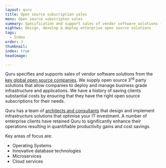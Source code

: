 ```yaml
---
layout: quru
title: Open source subscription sales
menu: Open source subscripton sales
summary: Specification and support sales of vendor software solutions from the key global open source companies.
eightws: Design, develop & deploy enterprise open source solutions
tags:
  - Index
order: 3
thumbnail:
index: true
headimage:

---
```


Quru specifies and supports sales of vendor software solutions from the [key global open source companies](/vendors/ "Quru's vendor partners"). We supply open source 3<sup>rd</sup> party solutions that allow companies to deploy and manage business grade infrastructure and applications. We have a history of saving clients substantial costs by ensuring that they have the right open source subscriptions for their needs.

Quru has a team of [architects and consultants](/whatwedo/consultingdesigndeployment.html "Quru's consulting services") that design and implement infrastructure solutions that optimise your IT investment. A number of enterprise clients have retained Quru to significantly enhance their operations resulting in quantifiable productivity gains and cost savings.

Key areas of focus are:

* Operating Systems
* Innovative database technologies
* Microservices
* Cloud services
